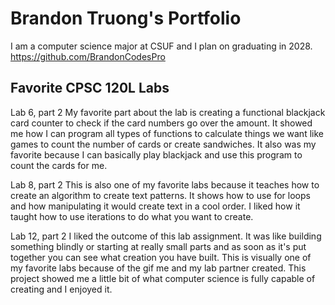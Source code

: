 # Brandon Truong's Portfolio


I am a computer science major at CSUF and I plan on graduating in 2028.
https://github.com/BrandonCodesPro


## Favorite CPSC 120L Labs


Lab 6, part 2
My favorite part about the lab is creating a functional blackjack card counter to check if the card numbers go over the amount. It showed me how I can program all types of functions to calculate things we want like games to count the number of cards or create sandwiches. It also was my favorite because I can basically play blackjack and use this program to count the cards for me.


Lab 8, part 2
This is also one of my favorite labs because it teaches how to create an algorithm to create text patterns. It shows how to use for loops and how manipulating it would create text in a cool order. I liked how it taught how to use iterations to do what you want to create.


Lab 12, part 2
I liked the outcome of this lab assignment. It was like building something blindly or starting at really small parts and as soon as it's put together you can see what creation you have built. This is visually one of my favorite labs because of the gif me and my lab partner created. This project showed me a little bit of what computer science is fully capable of creating and I enjoyed it.

